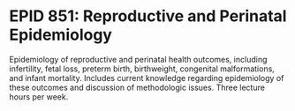 # EPID 851: Reproductive and Perinatal Epidemiology

Epidemiology of reproductive and perinatal health outcomes, including infertility, fetal loss, preterm birth, birthweight, congenital malformations, and infant mortality. Includes current knowledge regarding epidemiology of these outcomes and discussion of methodologic issues. Three lecture hours per week.